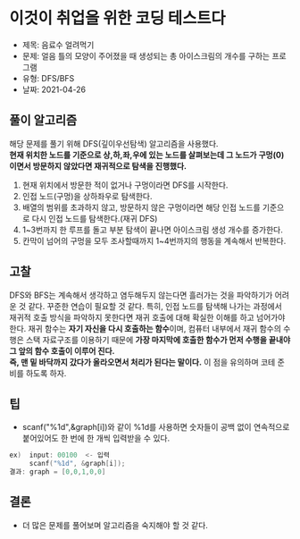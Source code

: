 # 이것이 취업을 위한 코딩 테스트다
* 제목: 음료수 얼려먹기
* 문제: 얼음 틀의 모양이 주어졌을 때 생성되는 총 아이스크림의 개수를 구하는 프로그램
* 유형: DFS/BFS
* 날짜: 2021-04-26

## 풀이 알고리즘
해당 문제를 풀기 위해 DFS(깊이우선탐색) 알고리즘을 사용했다. <br>
<b> 현재 위치한 노드를 기준으로 상,하,좌,우에 있는 노드를 살펴보는데 그 노드가 구멍(0)이면서 방문하지 않았다면 재귀적으로 탐색을 진행했다. </b>
1. 현재 위치에서 방문한 적이 없거나 구멍이라면 DFS를 시작한다.
2. 인접 노드(구멍)을 상하좌우로 탐색한다.
3. 배열의 범위를 초과하지 않고, 방문하지 않은 구멍이라면 해당 인접 노드를 기준으로 다시 인접 노드를 탐색한다.(재귀 DFS)
4. 1~3번까지 한 루프를 돌고 부분 탐색이 끝나면 아이스크림 생성 개수를 증가한다.
5. 칸막이 넘어의 구멍을 모두 조사할때까지 1~4번까지의 행동을 계속해서 반복한다.

## 고찰
DFS와 BFS는 계속해서 생각하고 염두해두지 않는다면 흘러가는 것을 파악하기가 어려운 것 같다. 꾸준한 연습이 필요할 것 같다.
특히, 인접 노드를 탐색해 나가는 과정에서 재귀적 호출 방식을 파악하지 못한다면 재귀 호출에 대해 확실한 이해를 하고 넘어가야 한다.
재귀 함수는 <b>자기 자신을 다시 호출하는 함수</b>이며,
컴퓨터 내부에서 재귀 함수의 수행은 스택 자료구조를 이용하기 때문에 <b>가장 마지막에 호출한 함수가 먼저 수행을 끝내야 그 앞의 함수 호출이 이루어 진다.</b><br>
<b>즉, 맨 밑 바닥까지 갔다가 올라오면서 처리가 된다는 말이다.</b>
이 점을 유의하며 코테 준비를 하도록 하자.

## 팁
* scanf("%1d",&graph[i])와 같이 %1d를 사용하면 숫자들이 공백 없이 연속적으로 붙어있어도 한 번에 한 개씩 입력받을 수 있다.
```cpp
ex)  input: 00100  <- 입력
     scanf("%1d", &graph[i]);
결과: graph = [0,0,1,0,0]
```

## 결론
* 더 많은 문제를 풀어보며 알고리즘을 숙지해야 할 것 같다.
